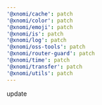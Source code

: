 ```yaml
---
'@xnomi/cache': patch
'@xnomi/color': patch
'@xnomi/emoji': patch
'@xnomi/is': patch
'@xnomi/log': patch
'@xnomi/oss-tools': patch
'@xnomi/router-guard': patch
'@xnomi/time': patch
'@xnomi/transfer': patch
'@xnomi/utils': patch
---
```


update
